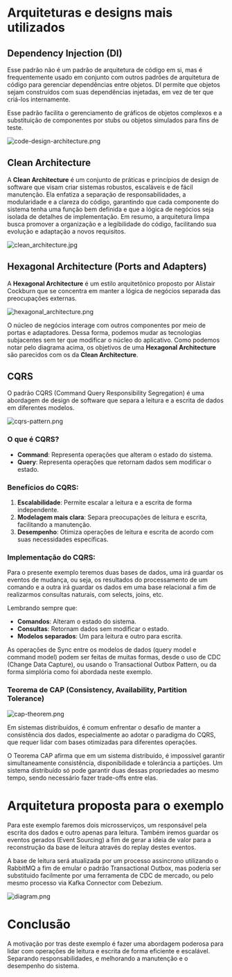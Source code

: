 # Arquiteturas e designs mais utilizados

## Dependency Injection (DI)

Esse padrão não é um padrão de arquitetura de código em si, mas é frequentemente usado em conjunto com outros padrões de arquitetura de código para gerenciar dependências entre objetos. DI permite que objetos sejam construídos com suas dependências injetadas, em vez de ter que criá-los internamente.

Esse padrão facilita o gerenciamento de gráficos de objetos complexos e a substituição de componentes por stubs ou objetos simulados para fins de teste.

![code-design-architecture.png](./img/code-design-architecture.png)

## Clean Architecture

A **Clean Architecture** é um conjunto de práticas e princípios de design de software que visam criar sistemas robustos, escaláveis e de fácil manutenção. Ela enfatiza a separação de responsabilidades, a modularidade e a clareza do código, garantindo que cada componente do sistema tenha uma função bem definida e que a lógica de negócios seja isolada de detalhes de implementação. Em resumo, a arquitetura limpa busca promover a organização e a legibilidade do código, facilitando sua evolução e adaptação a novos requisitos.

![clean_architecture.jpg](./img/clean-architecture.jpg)

## Hexagonal Architecture (Ports and Adapters)

A **Hexagonal Architecture** é um estilo arquitetônico proposto por Alistair Cockburn que se concentra em manter a lógica de negócios separada das preocupações externas.

![hexagonal_architecture.png](./img/hexagonal-architecture.png)

O núcleo de negócios interage com outros componentes por meio de portas e adaptadores. Dessa forma, podemos mudar as tecnologias subjacentes sem ter que modificar o núcleo do aplicativo. Como podemos notar pelo diagrama acima, os objetivos de uma **Hexagonal Architecture** são parecidos com os da **Clean Architecture**.

## CQRS

O padrão CQRS (Command Query Responsibility Segregation) é uma abordagem de design de software que separa a leitura e a escrita de dados em diferentes modelos.

![cqrs-pattern.png](./img/cqrs-pattern.png)

### O que é CQRS?

- **Command**: Representa operações que alteram o estado do sistema.
- **Query**: Representa operações que retornam dados sem modificar o estado.

### Benefícios do CQRS:

1. **Escalabilidade**: Permite escalar a leitura e a escrita de forma independente.
2. **Modelagem mais clara**: Separa preocupações de leitura e escrita, facilitando a manutenção.
3. **Desempenho**: Otimiza operações de leitura e escrita de acordo com suas necessidades específicas.

### Implementação do CQRS:

Para o presente exemplo teremos duas bases de dados, uma irá guardar os eventos de mudança, ou seja, os resultados do processamento de um comando e a outra irá guardar os dados em uma base relacional a fim de realizarmos consultas naturais, com selects, joins, etc.

Lembrando sempre que:
- **Comandos**: Alteram o estado do sistema.
- **Consultas**: Retornam dados sem modificar o estado.
- **Modelos separados**: Um para leitura e outro para escrita.

As operações de Sync entre os modelos de dados (query model e command model) podem ser feitas de muitas formas, desde o uso de CDC (Change Data Capture), ou usando o Transactional Outbox Pattern, ou da forma simplória como foi abordada neste exemplo.

### Teorema de CAP (Consistency, Availability, Partition Tolerance)

![cap-theorem.png](./img/cap-theorem.png)

Em sistemas distribuídos, é comum enfrentar o desafio de manter a consistência dos dados, especialmente ao adotar o paradigma do CQRS, que requer lidar com bases otimizadas para diferentes operações.

O Teorema CAP afirma que em um sistema distribuído, é impossível garantir simultaneamente consistência, disponibilidade e tolerância a partições. Um sistema distribuído só pode garantir duas dessas propriedades ao mesmo tempo, sendo necessário fazer trade-offs entre elas.

# Arquitetura proposta para o exemplo

Para este exemplo faremos dois microsserviços, um responsável pela escrita dos dados e outro apenas para leitura. Também iremos guardar os eventos gerados (Event Sourcing) a fim de gerar a ideia de valor para a reconstrução da base de leitura através do replay destes eventos.

A base de leitura será atualizada por um processo assincrono utilizando o RabbitMQ a fim de emular o padrão Transactional Outbox, mas poderia ser substituido facilmente por uma ferramenta de CDC de mercado, ou pelo mesmo processo via Kafka Connector com Debezium.

![diagram.png](./img/diagram.png)

# Conclusão

A motivação por tras deste exemplo é fazer uma abordagem poderosa para lidar com operações de leitura e escrita de forma eficiente e escalável. Separando responsabilidades, e melhorando a manutenção e o desempenho do sistema.